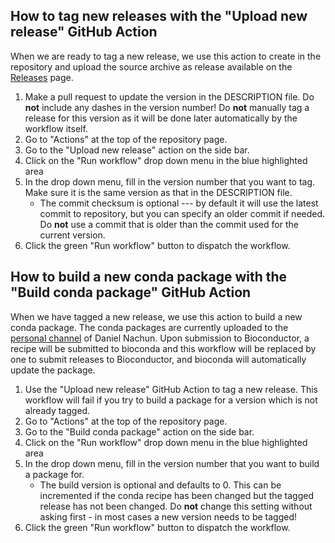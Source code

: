 ## How to tag new releases with the "Upload new release" GitHub Action
When we are ready to tag a new release, we use this action to create in the repository and upload the source archive as release available on the [Releases](https://github.com/StatFunGen/pecotmr/releases) page.
1. Make a pull request to update the version in the DESCRIPTION file.  Do **not** include any dashes in the version number! Do **not** manually tag a release for this version as it will be done later automatically by the workflow itself. 
2. Go to "Actions" at the top of the repository page.
3. Go to the "Upload new release" action on the side bar.
4. Click on the "Run workflow" drop down menu in the blue highlighted area
5. In the drop down menu, fill in the version number that you want to tag.  Make sure it is the same version as that in the DESCRIPTION file.
   - The commit checksum is optional --- by default it will use the latest commit to repository, but you can specify an older commit if needed.  Do **not** use a commit that is older than the commit used for the current version.
6. Click the green "Run workflow" button to dispatch the workflow.
## How to build a new conda package with the "Build conda package" GitHub Action
When we have tagged a new release, we use this action to build a new conda package.  The conda packages are currently uploaded to the [personal channel](https://anaconda.org/dnachun) of Daniel Nachun.  Upon submission to Bioconductor, a recipe will be submitted to bioconda and this workflow will be replaced by one to submit releases to Bioconductor, and bioconda will automatically update the package.
1. Use the "Upload new release" GitHub Action to tag a new release.  This workflow will fail if you try to build a package for a version which is not already tagged.
2. Go to "Actions" at the top of the repository page.
3. Go to the "Build conda package" action on the side bar.
4. Click on the "Run workflow" drop down menu in the blue highlighted area
5. In the drop down menu, fill in the version number that you want to build a package for.
   - The build version is optional and defaults to 0.  This can be incremented if the conda recipe has been changed but the tagged release has not been changed.  Do **not** change this setting without asking first - in most cases a new version needs to be tagged!
6. Click the green "Run workflow" button to dispatch the workflow.
